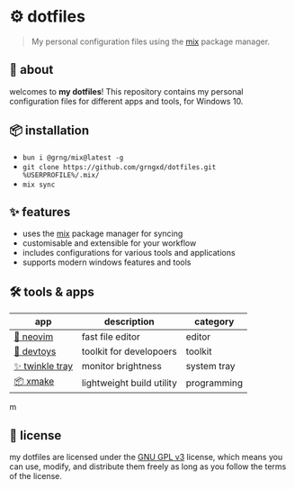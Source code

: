 # ⚙️ dotfiles
> My personal configuration files using the [mix](https://github.com/grngxd/mix) package manager.

## 🚥 about
welcomes to **my dotfiles**! This repository contains my personal configuration files for different apps and tools, for Windows 10.

## 📦 installation
- `bun i @grng/mix@latest -g`
- `git clone https://github.com/grngxd/dotfiles.git %USERPROFILE%/.mix/`
- `mix sync`

## ✨ features
- uses the [mix](https://github.com/grngxd/mix) package manager for syncing
- customisable and extensible for your workflow
- includes configurations for various tools and applications
- supports modern windows features and tools

## 🛠️ tools & apps

app | description | category
--- | --- | ---
[📰 neovim](https://neovim.io) | fast file editor | editor
[🧸 devtoys](https://devtoys.app) | toolkit for developoers | toolkit
[✨ twinkle tray](https://twinkletray.com/) | monitor brightness |system tray
[📦 xmake](https://xmake.io/) | lightweight build utility | programming
m
 

## 📄 license
my dotfiles are licensed under the [GNU GPL v3](https://www.gnu.org/licenses/gpl-3.0.en.html) license, which means you can use, modify, and distribute them freely as long as you follow the terms of the license.
